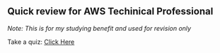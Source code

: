 ## Quick review for AWS Techinical Professional 

_Note: This is for my studying benefit and used for revision only_

Take a quiz: [Click Here](]https://jceatwell.github.io/awstechnicalquiz/)

